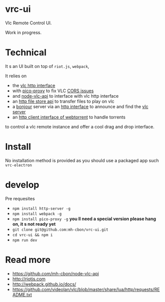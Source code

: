 # vrc-ui

Vlc Remote Control UI.

Work in progress.

# Technical

It s an UI built on top of `riot.js`, `webpack`,

It relies on
- the [vlc http interface](https://github.com/videolan/vlc/blob/master/share/lua/http/requests/README.txt)
- with [pico-proxy](https://github.com/drowzy/pico-proxy) to fix VLC [CORS issues](https://trac.videolan.org/vlc/ticket/8848)
- and [node-vlc-api](https://github.com/mh-cbon/node-vlc-api) to interface with vlc http interface
- an [http file store api](https://github.com/mh-cbon/http-file-store) to transfer files to play on vlc
- a [bonjour](https://github.com/watson/bonjour) server via an [http interface](https://github.com/mh-cbon/bonjour-over-http) to announce
and find the [vlc server](https://github.com/mh-cbon/bonjour-vlc)
- an [http client interface of webtorrent](https://github.com/mh-cbon/webtorrent-http-api) to handle torrents

to control a vlc remote instance and offer a cool drag and drop interface.

# Install

No installation method is provided as you should use a packaged app such `vrc-electron`

# develop

Pre requesites
- `npm install http-server -g`
- `npm install webpack -g`
- `npm install pico-proxy -g` __you ll need a special version please hang on, it s not ready yet__
- `git clone git@github.com:mh-cbon/vrc-ui.git`
- `cd vrc-ui && npm i`
- `npm run dev`

# Read more
- https://github.com/mh-cbon/node-vlc-api
- http://riotjs.com
- http://webpack.github.io/docs/
- https://github.com/videolan/vlc/blob/master/share/lua/http/requests/README.txt
